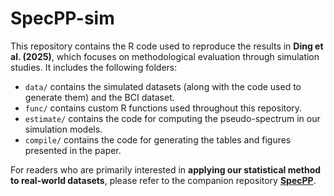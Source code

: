 # SpecPP-sim

This repository contains the R code used to reproduce the results in **Ding et al. (2025)**, which focuses on methodological evaluation through simulation studies. It includes the following folders:

- `data/` contains the simulated datasets (along with the code used to generate them) and the BCI dataset.  
- `func/` contains custom R functions used throughout this repository.  
- `estimate/` contains the code for computing the pseudo-spectrum in our simulation models.  
- `compile/` contains the code for generating the tables and figures presented in the paper.  

For readers who are primarily interested in **applying our statistical method to real-world datasets**, please refer to the companion repository [**SpecPP**](https://github.com/qwding101/SpecPP).
